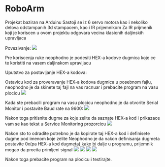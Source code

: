 # RoboArm
Projekat baziran na Arduinu
Sastoji se iz 6 servo motora kao i nekoliko delova odstampanih 3d stampacem, kao i IR prijemnikom
Za IR prijmenik koji je koriscen u ovom projektu odgovara vecina klasicnih daljinskih upravljaca

Povezivanje:
![](https://i.imgur.com/NvnhIEz.jpg)

Pre koriscenja ruke neophodno je podesiti HEX-a kodove dugmica koje ce te koristiti na vasem daljinskom upravljacu

Uputstvo za postavljanje HEX-a kodova:

Ostavicu kod za proveravanje HEX-a kodova dugmica u posebnom fajlu, neophodno je da skinete taj fajl na vas racnuar i prebacite program na vasu plocicu
![](https://i.imgur.com/LEdid54.png)

Kada ste prebacili program na vasu plocicu neophodno je da otvorite Serial Monitor i postavite Baud rate na 9600:
![](https://i.imgur.com/lwn6ub4.png)

Nakon toga pritisnite dugme za koje zelite da saznate HEX-a kod i prikazace vam se kao tekst u Service Monitoring prozorcicu
![](https://i.imgur.com/4ymVVVh.png)

Nakon sto to odradite potrebno je da kopirate taj HEX-a kod i definisete dugme pod imenom koje zelite
Neophodno je da nakon definisanja dugmeta postavite 0x(pa HEX-a kod dugmeta) kako bi dalje u programu, prijemnik mogao da procita primljeni signal
![](https://i.imgur.com/RE5OkVa.png)
![](https://i.imgur.com/R1oJH3X.png)
![](https://i.imgur.com/8a8UMxX.png)
![](https://i.imgur.com/BuhXbzs.png)

Nakon toga prebacite program na plocicu i testirajte.
